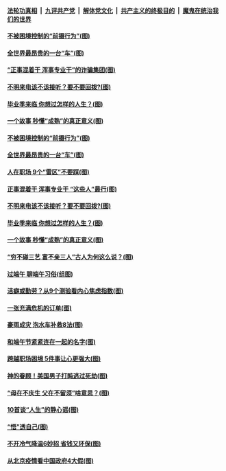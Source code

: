 ####  [法轮功真相](../../../../basic/blob/master/README.md?t=06271002) &nbsp;|&nbsp; [九评共产党](../../../../9ping.md/blob/master/README.md?t=06271002) &nbsp;|&nbsp; [解体党文化](../../../../jtdwh.md/blob/master/README.md?t=06271002)  &nbsp;|&nbsp; [共产主义的终极目的](../../../../gczydzjmd.md/blob/master/README.md?t=06271002) &nbsp;|&nbsp; [魔鬼在统治我们的世界](../../../../mgztzwmdsj.md/blob/master/README.md?t=06271002) 

#### [不被困境控制的“前摄行为”(图)](../pages/p8/937145.md?t=06271002) 

#### [全世界最昂贵的一台“车”(图)](../pages/p8/937477.md?t=06271002) 

#### [“正事混着干 浑事专业干”的诈骗集团(图)](../pages/p8/937732.md?t=06271002) 

#### [不明来电该不该接听？要不要回拨?(图)](../pages/p8/936929.md?t=06271002) 

#### [毕业季来临 你想过怎样的人生？(图)](../pages/p8/937661.md?t=06271002) 

#### [一个故事 秒懂“成熟”的真正意义(图)](../pages/p8/936405.md?t=06271002) 

#### [不被困境控制的“前摄行为”(图)](../pages/p8/937145.md?t=06271002) 

#### [全世界最昂贵的一台“车”(图)](../pages/p8/937477.md?t=06271002) 

#### [人在职场 9个“雷区”不要踩(图)](../pages/p8/937766.md?t=06271002) 

#### [正事混着干 浑事专业干 “这些人”最行(图)](../pages/p8/937732.md?t=06271002) 

#### [不明来电该不该接听？要不要回拨?(图)](../pages/p8/936929.md?t=06271002) 

#### [毕业季来临 你想过怎样的人生？(图)](../pages/p8/937661.md?t=06271002) 

#### [一个故事 秒懂“成熟”的真正意义(图)](../pages/p8/936405.md?t=06271002) 

#### [“穷不碰三艺 富不亲三人”古人为何这么说？(图)](../pages/p8/937602.md?t=06271002) 

#### [过端午 聊端午习俗(组图)](../pages/p8/937246.md?t=06271002) 

#### [洁癖或勤劳？从9个测验看内心焦虑指数(图)](../pages/p8/937558.md?t=06271002) 

#### [一张充满危机的订单(图)](../pages/p8/936981.md?t=06271002) 

#### [豪雨成灾 泡水车补救8法(图)](../pages/p8/937526.md?t=06271002) 

#### [和端午节紧紧连在一起的名字(图)](../pages/p8/937448.md?t=06271002) 

#### [跨越职场困境 5件事让心更强大(图)](../pages/p8/937375.md?t=06271002) 

#### [神的眷顾！美国男子打盹逃过死劫(图)](../pages/p8/936985.md?t=06271002) 

#### [“母在不庆生 父在不留须”啥意思？(图)](../pages/p8/937234.md?t=06271002) 

#### [10首谈“人生”的静心谣(图)](../pages/p8/936965.md?t=06271002) 

#### [“悟”透自己(图)](../pages/p8/936972.md?t=06271002) 

#### [不开冷气降温6妙招 省钱又环保(图)](../pages/p8/937329.md?t=06271002) 

#### [从北京疫情看中国政府4大假(图)](../pages/p8/937196.md?t=06271002) 

